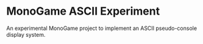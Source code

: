 # MonoGame ASCII Experiment

An experimental MonoGame project to implement an ASCII pseudo-console display
system.
